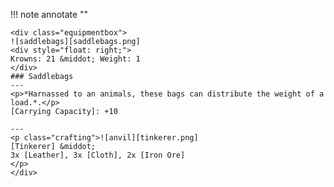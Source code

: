 !!! note annotate ""

    <div class="equipmentbox">
    ![saddlebags][saddlebags.png]
    <div style="float: right;">
    Krowns: 21 &middot; Weight: 1
    </div>
    ### Saddlebags
    ---
    <p>*Harnassed to an animals, these bags can distribute the weight of a load.*.</p>
    [Carrying Capacity]: +10

    ---
    <p class="crafting">![anvil][tinkerer.png] 
    [Tinkerer] &middot; 
    3x [Leather], 3x [Cloth], 2x [Iron Ore]
    </p>
    </div>
